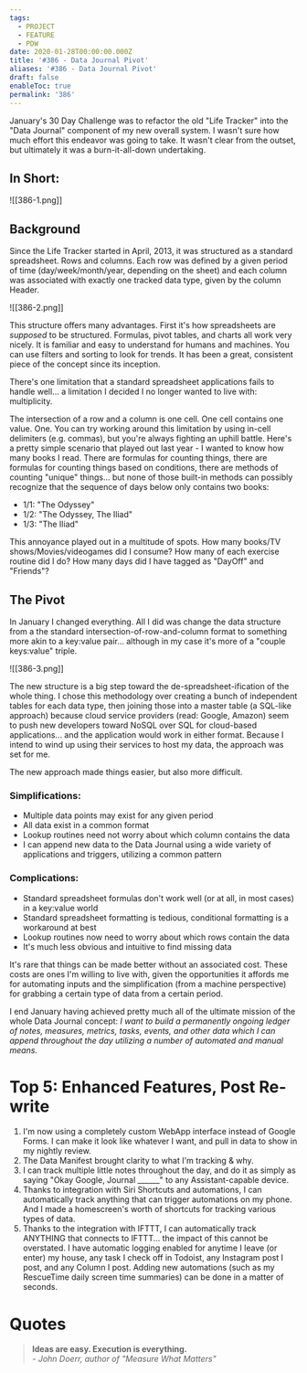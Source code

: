 ```yaml
---
tags:
  - PROJECT
  - FEATURE
  - PDW
date: 2020-01-28T00:00:00.000Z
title: '#386 - Data Journal Pivot'
aliases: '#386 - Data Journal Pivot'
draft: false
enableToc: true
permalink: '386'
---
```


January's 30 Day Challenge was to refactor the old "Life Tracker" into the "Data Journal" component of my new overall system. I wasn't sure how much effort this endeavor was going to take. It wasn't clear from the outset, but ultimately it was a burn-it-all-down undertaking. 

## In Short:

![[386-1.png]]

## Background

Since the Life Tracker started in April, 2013, it was structured as a standard spreadsheet. Rows and columns. Each row was defined by a given period of time (day/week/month/year, depending on the sheet) and each column was associated with exactly one tracked data type, given by the column Header. 

![[386-2.png]]

This structure offers many advantages. First it's how spreadsheets are *supposed* to be structured. Formulas, pivot tables, and charts all work very nicely. It is familiar and easy to understand for humans and machines. You can use filters and sorting to look for trends. It has been a great, consistent piece of the concept since its inception. 

There's one limitation that a standard spreadsheet applications fails to handle well... a limitation I decided I no longer wanted to live with: multiplicity.

The intersection of a row and a column is one cell. One cell contains one value. One. You can try working around this limitation by using in-cell delimiters (e.g. commas), but you're always fighting an uphill battle. Here's a pretty simple scenario that played out last year - I wanted to know how many books I read. There are formulas for counting things, there are formulas for counting things based on conditions, there are methods of counting "unique" things... but none of those built-in methods can possibly recognize that the sequence of days below only contains two books:

- 1/1: "The Odyssey"  
- 1/2: "The Odyssey, The Iliad"  
- 1/3: "The Iliad"  

This annoyance played out in a multitude of spots. How many books/TV shows/Movies/videogames did I consume? How many of each exercise routine did I do? How many days did I have tagged as "DayOff" and "Friends"?

## The Pivot

In January I changed everything. All I did was change the data structure from a the standard intersection-of-row-and-column format to something more akin to a key:value pair... although in my case it's more of a "couple keys:value" triple.

![[386-3.png]]

The new structure is a big step toward the de-spreadsheet-ification of the whole thing. I chose this methodology over creating a bunch of independent tables for each data type, then joining those into a master table (a SQL-like approach) because cloud service providers (read: Google, Amazon) seem to push new developers toward NoSQL over SQL for cloud-based applications... and the application would work in either format. Because I intend to wind up using their services to host my data, the approach was set for me.

The new approach made things easier, but also more difficult.

### Simplifications:

- Multiple data points may exist for any given period
- All data exist in a common format
- Lookup routines need not worry about which column contains the data
- I can append new data to the Data Journal using a wide variety of applications and triggers, utilizing a common pattern

### Complications:

- Standard spreadsheet formulas don't work well (or at all, in most cases) in a key:value world
- Standard spreadsheet formatting is tedious, conditional formatting is a workaround at best
- Lookup routines now need to worry about which rows contain the data
- It's much less obvious and intuitive to find missing data

It's rare that things can be made better without an associated cost. These costs are ones I'm willing to live with, given the opportunities it affords me for automating inputs and the simplification (from a machine perspective) for grabbing a certain type of data from a certain period.

I end January having achieved pretty much all of the ultimate mission of the whole Data Journal concept: *I want to build a permanently ongoing ledger of notes, measures, metrics, tasks, events, and other data which I can append throughout the day utilizing a number of automated and manual means.*

# Top 5: Enhanced Features, Post Re-write

1. I'm now using a completely custom WebApp interface instead of Google Forms. I can make it look like whatever I want, and pull in data to show in my nightly review.
2. The Data Manifest brought clarity to what I'm tracking & why.
3. I can track multiple little notes throughout the day, and do it as simply as saying "Okay Google, Journal ______" to any Assistant-capable device.
4. Thanks to integration with Siri Shortcuts and automations, I can automatically track anything that can trigger automations on my phone. And I made a homescreen's worth of shortcuts for tracking various types of data.
5. Thanks to the integration with IFTTT, I can automatically track ANYTHING that connects to IFTTT... the impact of this cannot be overstated. I have automatic logging enabled for anytime I leave (or enter) my house, any task I check off in Todoist, any Instagram post I post, and any Column I post. Adding new automations (such as my RescueTime daily screen time summaries) can be done in a matter of seconds.

# Quotes  
> **Ideas are easy. Execution is everything.**  
> *- John Doerr, author of "Measure What Matters"*
